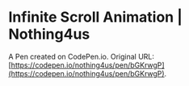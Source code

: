 # Infinite Scroll Animation | Nothing4us

A Pen created on CodePen.io. Original URL: [https://codepen.io/nothing4us/pen/bGKrwgP](https://codepen.io/nothing4us/pen/bGKrwgP).

